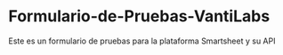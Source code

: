 # Formulario-de-Pruebas-VantiLabs
Este es un formulario de pruebas para la plataforma Smartsheet y su API
